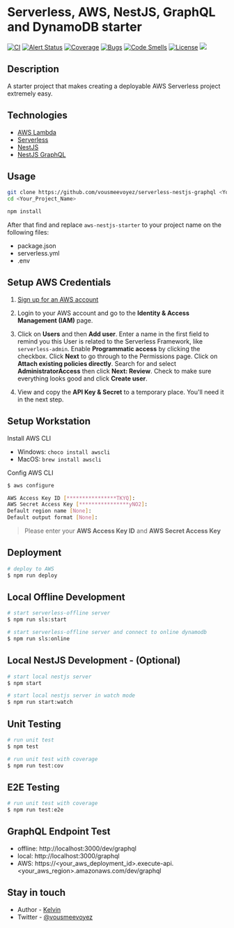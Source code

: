 # Serverless, AWS, NestJS, GraphQL and DynamoDB starter

<p>
<a href="https://github.com/hardyscc/aws-nestjs-starter/actions"><img src="https://github.com/hardyscc/aws-nestjs-starter/workflows/Node.js%20CI/badge.svg" alt="CI"></a>
<a href="https://sonarcloud.io/dashboard?id=hardyscc_aws-nestjs-starter"><img src="https://sonarcloud.io/api/project_badges/measure?project=hardyscc_aws-nestjs-starter&metric=alert_status" alt="Alert Status"></a>
<a href="https://sonarcloud.io/component_measures?id=hardyscc_aws-nestjs-starter&metric=coverage&view=list"><img src="https://sonarcloud.io/api/project_badges/measure?project=hardyscc_aws-nestjs-starter&metric=coverage" alt="Coverage"></a>
<a href="https://sonarcloud.io/project/issues?id=hardyscc_aws-nestjs-starter&resolved=false"><img src="https://sonarcloud.io/api/project_badges/measure?project=hardyscc_aws-nestjs-starter&metric=bugs" alt="Bugs"></a>
<a href="https://sonarcloud.io/project/issues?id=hardyscc_aws-nestjs-starter&resolved=false"><img src="https://sonarcloud.io/api/project_badges/measure?project=hardyscc_aws-nestjs-starter&metric=code_smells" alt="Code Smells"></a>
<a href="https://github.com/hardyscc/aws-nestjs-starter/blob/master/LICENSE"><img src="https://img.shields.io/github/license/hardyscc/aws-nestjs-starter" alt="License"></a>
<a href="https://twitter.com/hardyscchk"><img src="https://img.shields.io/twitter/follow/hardyscchk.svg?style=social&label=Follow"></a>
</p>

## Description

A starter project that makes creating a deployable AWS Serverless project extremely easy.

## Technologies

- [AWS Lambda](https://aws.amazon.com/lambda)
- [Serverless](https://serverless.com/framework/docs/providers/aws/)
- [NestJS](https://docs.nestjs.com/)
- [NestJS GraphQL](https://docs.nestjs.com/graphql/quick-start)

## Usage

```bash
git clone https://github.com/vousmeevoyez/serverless-nestjs-graphql <Your_Project_Name>
cd <Your_Project_Name>

npm install
```

After that find and replace `aws-nestjs-starter` to your project name on the following files:

- package.json
- serverless.yml
- .env

## Setup AWS Credentials

1. [Sign up for an AWS account](https://serverless.com/framework/docs/providers/aws/guide/credentials#sign-up-for-an-aws-account)

2. Login to your AWS account and go to the **Identity & Access Management (IAM)** page.

3. Click on **Users** and then **Add user**. Enter a name in the first field to remind you this User is related to the Serverless Framework, like `serverless-admin`. Enable **Programmatic access** by clicking the checkbox. Click **Next** to go through to the Permissions page. Click on **Attach existing policies directly**. Search for and select **AdministratorAccess** then click **Next: Review**. Check to make sure everything looks good and click **Create user**.

4. View and copy the **API Key & Secret** to a temporary place. You'll need it in the next step.

## Setup Workstation

Install AWS CLI

- Windows: `choco install awscli`
- MacOS: `brew install awscli`

Config AWS CLI

```bash
$ aws configure

AWS Access Key ID [****************TKYQ]:
AWS Secret Access Key [****************yNO2]:
Default region name [None]:
Default output format [None]:
```

> Please enter your **AWS Access Key ID** and **AWS Secret Access Key**

## Deployment

```bash
# deploy to AWS
$ npm run deploy
```

## Local Offline Development

```bash
# start serverless-offline server
$ npm run sls:start

# start serverless-offline server and connect to online dynamodb
$ npm run sls:online
```

## Local NestJS Development - (Optional)

```bash
# start local nestjs server
$ npm start

# start local nestjs server in watch mode
$ npm run start:watch
```

## Unit Testing

```bash
# run unit test
$ npm test

# run unit test with coverage
$ npm run test:cov
```

## E2E Testing

```bash
# run unit test with coverage
$ npm run test:e2e
```

## GraphQL Endpoint Test

- offline: http://localhost:3000/dev/graphql
- local: http://localhost:3000/graphql
- AWS: https://<your_aws_deployment_id>.execute-api.<your_aws_region>.amazonaws.com/dev/graphql


## Stay in touch

- Author - [Kelvin](mailto:kelvindsmn@gmail.com)
- Twitter - [@vousmeevoyez](https://twitter.com/vousmeevoyez)
